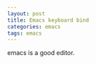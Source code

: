 ```yaml
---
layout: post
title: Emacs keyboard bind
categories: emacs
tags: emacs
---
```


emacs is a good editor.
